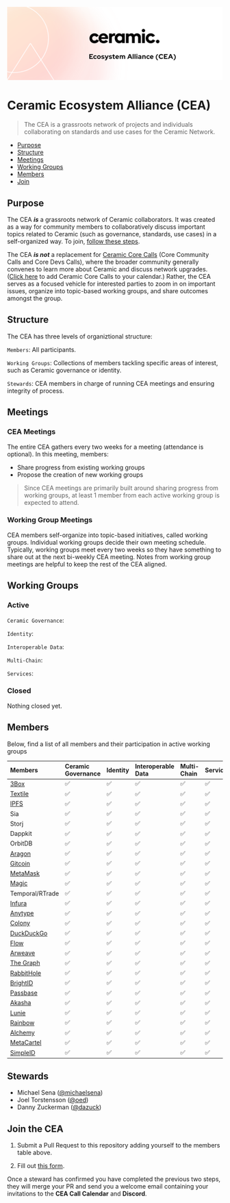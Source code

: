 ![CEA Banner Image](assets/cea-github-readme.png)

# Ceramic Ecosystem Alliance (CEA)

> The CEA is a grassroots network of projects and individuals collaborating on standards and use cases for the Ceramic Network.

- [Purpose](#purpose)
- [Structure](#structure)
- [Meetings](#meetings)
- [Working Groups](#working-groups)
- [Members](#members)
- [Join](#join-the-cea)

## Purpose

The CEA ***is*** a grassroots network of Ceramic collaborators. It was created as a way for community members to collaboratively discuss important topics related to Ceramic (such as governance, standards, use cases) in a self-organized way. To join, [follow these steps](#join-the-cea).

The CEA ***is not*** a replacement for [Ceramic Core Calls]() (Core Community Calls and Core Devs Calls), where the broader community generally convenes to learn more about Ceramic and discuss network upgrades. ([Click here]() to add Ceramic Core Calls to your calendar.) Rather, the CEA serves as a focused vehicle for interested parties to zoom in on important issues, organize into topic-based working groups, and share outcomes amongst the group.

## Structure

The CEA has three levels of organiztional structure:

`Members`: All participants.

`Working Groups`: Collections of members tackling specific areas of interest, such as Ceramic governance or identity.

`Stewards`: CEA members in charge of running CEA meetings and ensuring integrity of process.

## Meetings

### CEA Meetings

The entire CEA gathers every two weeks for a meeting (attendance is optional). In this meeting, members:

- Share progress from existing working groups
- Propose the creation of new working groups

> Since CEA meetings are primarily built around sharing progress from working groups, at least 1 member from each active working group is expected to attend.

### Working Group Meetings

CEA members self-organize into topic-based initiatives, called working groups. Individual working groups decide their own meeting schedule. Typically, working groups meet every two weeks so they have something to share out at the next bi-weekly CEA meeting. Notes from working group meetings are helpful to keep the rest of the CEA aligned.

## Working Groups

### Active

`Ceramic Governance`:

`Identity`:

`Interoperable Data`:

`Multi-Chain`:

`Services`:

### Closed

Nothing closed yet.

## Members

Below, find a list of all members and their participation in active working groups

| Members                           | Ceramic Governance        | Identity          | Interoperable Data      | Multi-Chain       | Services |
| :-------------                    | :-----------      | :-----------      | :-----------      | :-----------      | :--- |
| [3Box](http://3box.io)            | ✅                 | ✅                | ✅                | ✅                 | ✅ |
| [Textile](http://textile.io)      | ✅                 | ✅                | ✅                | ✅                 | ✅ |
| [IPFS](http://ipfs.io)            | ✅                 | ✅                | ✅                | ✅                 | ✅ |
| Sia           | ✅                 | ✅                | ✅                | ✅                 | ✅ |
| Storj           | ✅                 | ✅                | ✅                | ✅                 | ✅ |
| Dappkit           | ✅                 | ✅                | ✅                | ✅                 | ✅ |
| OrbitDB           | ✅                 | ✅                | ✅                | ✅                 | ✅ |
| [Aragon](http://aragon.org)            | ✅                 | ✅                | ✅                | ✅                 | ✅|
| [Gitcoin](http://gitcoin.com)     | ✅                 | ✅                | ✅                | ✅                 | ✅ |    
| [MetaMask](http://metamask.io)    | ✅                 | ✅                | ✅                | ✅                 | ✅ |
| [Magic](http://magic.link)        | ✅                 | ✅                | ✅                | ✅                 |  ✅ |   
| Temporal/RTrade  | ✅              | ✅                | ✅                | ✅                 |  ✅ |   
| [Infura](http://infura.io)        | ✅                 | ✅                | ✅                | ✅                 | ✅ |   
| [Anytype](http://anytype.io)      | ✅                 | ✅                | ✅                | ✅                 | ✅ |    
| [Colony](http://colony.io)        | ✅                 | ✅                | ✅                | ✅                 | ✅ |
| [DuckDuckGo](http://duck.com)     | ✅                 | ✅                | ✅                | ✅                 | ✅ |
| [Flow](http://withflow.com)       | ✅                 | ✅                | ✅                | ✅                 | ✅ |
| [Arweave](http://arweave.org)     | ✅                 | ✅                | ✅                | ✅                 | ✅ |
| [The Graph](http://thegraph.com)  | ✅                 | ✅                | ✅                | ✅                 | ✅ |
| [RabbitHole](http://rabbithole.io) | ✅                 | ✅                | ✅                | ✅                 | ✅ |
| [BrightID](http://brightid.org)     | ✅                 | ✅                | ✅                | ✅                 | ✅ |
| [Passbase](http://passbase.io)     | ✅                 | ✅                | ✅                | ✅                 | ✅ |
| [Akasha](http://akasha.org)       | ✅                 | ✅                | ✅                | ✅                 | ✅ |
| [Lunie](http://lunie.io)       | ✅                 | ✅                | ✅                | ✅                 | ✅ |
| [Rainbow](http://rainbow.org)       | ✅                 | ✅                | ✅                | ✅                 | ✅ |    
| [Alchemy](http://alchemy.io)       | ✅  | ✅  | ✅  | ✅  | ✅  |
| [MetaCartel](http://metacartel.org)       | ✅                 | ✅                | ✅                | ✅                 |  ✅ |
| [SimpleID](http://simpleid.io)       | ✅                 | ✅                | ✅                | ✅                 |  ✅ |

## Stewards

- Michael Sena ([@michaelsena](http://github.com/michaelsena))
- Joel Torstensson ([@oed](http://github.com/oed))
- Danny Zuckerman ([@dazuck](http://github.com/dazuck))

## Join the CEA

1. Submit a Pull Request to this repository adding yourself to the members table above.

2. Fill out [this form](https://danny765911.typeform.com/to/AAFtVN). 

Once a steward has confirmed you have completed the previous two steps, they will merge your PR and send you a welcome email containing your invitations to the **CEA Call Calendar** and **Discord**.
